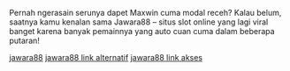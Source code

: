 Pernah ngerasain serunya dapet Maxwin cuma modal receh?
Kalau belum, saatnya kamu kenalan sama Jawara88 – situs slot online yang lagi viral banget karena banyak pemainnya yang auto cuan cuma dalam beberapa putaran!

<a href="https://jawara88fun.store" rel="nofollow ugc">jawara88</a>
<a href="https://jawara88fun.store" rel="nofollow ugc">jawara88 link alternatif</a>
<a href="https://jawara88fun.store" rel="nofollow ugc">jawara88 link akses</a>
